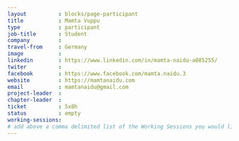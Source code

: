 ```yaml
---
layout          : blocks/page-participant
title           : Mamta Vuppu
type            : participant
job-title       : Student
company         :
travel-from     : Germany
image           : 
linkedin        : https://www.linkedin.com/in/mamta-naidu-a085255/
twiter          :
facebook        : https://www.facebook.com/mamta.naidu.3
website         : https://mamtanaidu.com
email           : mamtanaidu@gmail.com
project-leader  :
chapter-leader  :
ticket          : 5x8h
status          : empty
working-sessions:
# add above a comma delimited list of the Working Sessions you would like to attend (use the session's title)
---
```


<!-- put more details about participant here -->
